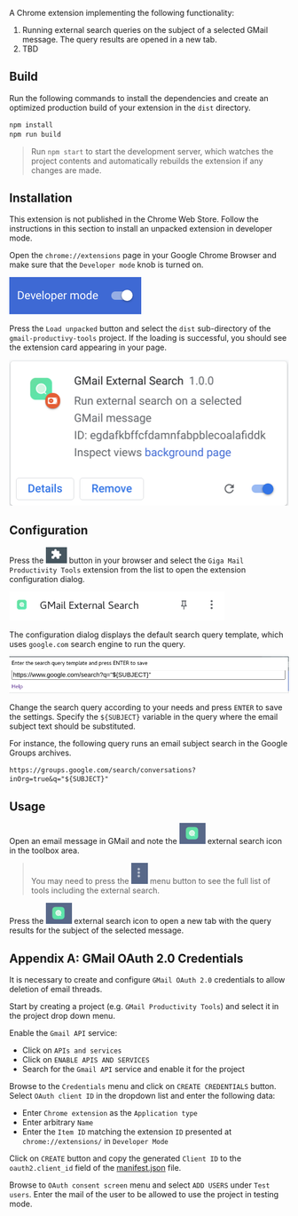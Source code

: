 A Chrome extension implementing the following functionality:
1. Running external search queries on the subject of a selected GMail message.
The query results are opened in a new tab.
2. TBD

## Build

Run the following commands to install the dependencies and create an optimized
production build of your extension in the `dist` directory.
```bash
npm install
npm run build
```

> Run `npm start` to start the development server, which watches the project
> contents and automatically rebuilds the extension if any changes are made.

## Installation

This extension is not published in the Chrome Web Store. Follow the instructions
in this section to install an unpacked extension in developer mode.

Open the `chrome://extensions` page in your Google Chrome Browser and make sure
that the `Developer mode` knob is turned on.

![Developer Mode](docs/dev_mode_knob.png)

Press the `Load unpacked` button and select the `dist` sub-directory of the
`gmail-productivy-tools` project. If the loading is successful, you should see
the extension card appearing in your page.

![Extension Card](docs/extension_card.png)

## Configuration

Press the ![Extensions Button](docs/extensions_button.png) button in your browser
and select the `Giga Mail Productivity Tools` extension from the list to open the
extension configuration dialog.

![GMail External Search](docs/gmail_external_search.png)

The configuration dialog displays the default search query template, which uses
`google.com` search engine to run the query.

![Configuration Dialog](docs/config_dialog.png)

Change the search query according to your needs and press `ENTER` to save the settings.
Specify the `${SUBJECT}` variable in the query where the email subject text should be
substituted.

For instance, the following query runs an email subject search in the Google Groups archives.
```
https://groups.google.com/search/conversations?inOrg=true&q="${SUBJECT}"
```

## Usage

Open an email message in GMail and note the ![Search Icon](docs/search_icon.png) external
search icon in the toolbox area.
> You may need to press the ![Dots Icon](docs/dots_icon.png) menu button to see the full
> list of tools including the external search.

Press the ![Search Icon](docs/search_icon.png) external search icon to open a new tab with
the query results for the subject of the selected message.

## Appendix A: GMail OAuth 2.0 Credentials

It is necessary to create and configure `GMail OAuth 2.0` credentials to allow
deletion of email threads.

Start by creating a project (e.g. `GMail Productivity Tools`) and select it in the
project drop down menu.

Enable the `Gmail API` service:
* Click on `APIs and services`
* Click on `ENABLE APIS AND SERVICES`
* Search for the `Gmail API` service and enable it for the project

Browse to the `Credentials` menu and click on `CREATE CREDENTIALS` button. Select
`OAuth client ID` in the dropdown list and enter the following data:
* Enter `Chrome extension` as the `Application type`
* Enter arbitrary `Name`
* Enter the `Item ID` matching the extension `ID` presented at `chrome://extensions/`
in `Developer Mode`

Click on `CREATE` button and copy the generated `Client ID` to the `oauth2.client_id`
field of the [manifest.json](./static/manifest.json) file.

Browse to `OAuth consent screen` menu and select `ADD USERS` under `Test users`.
Enter the mail of the user to be allowed to use the project in testing mode.
